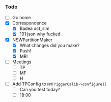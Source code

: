 ### Todo

- [ ] Go home
- [x] Correspondence
  - [x] Badea oct_sim
  - [x] 191 json why fucked
- [x] NSWPartitionMaker
  - [x] What changes did you make?
  - [x] Push!
  - [x] MR!
- [ ] Meetings
  - [ ] TP
  - [ ] MF
  - [ ] H
- [ ] Add TPConfig to `MMTriggerCalib->configure()`
  - [ ] Can you test today?
  - [ ] 18:00
